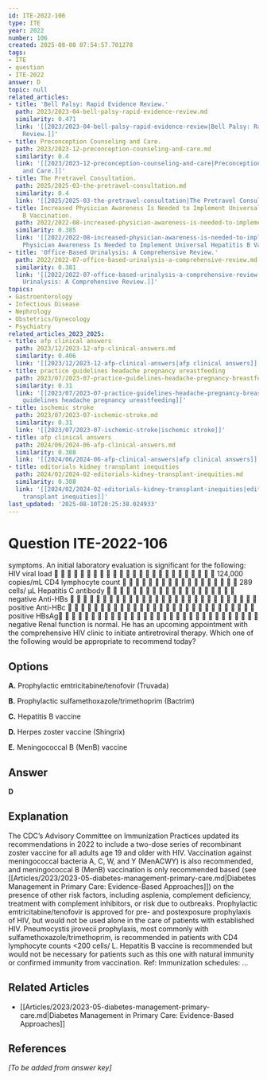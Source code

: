 ```yaml
---
id: ITE-2022-106
type: ITE
year: 2022
number: 106
created: 2025-08-08 07:54:57.701278
tags:
- ITE
- question
- ITE-2022
answer: D
topic: null
related_articles:
- title: 'Bell Palsy: Rapid Evidence Review.'
  path: 2023/2023-04-bell-palsy-rapid-evidence-review.md
  similarity: 0.471
  link: '[[2023/2023-04-bell-palsy-rapid-evidence-review|Bell Palsy: Rapid Evidence
    Review.]]'
- title: Preconception Counseling and Care.
  path: 2023/2023-12-preconception-counseling-and-care.md
  similarity: 0.4
  link: '[[2023/2023-12-preconception-counseling-and-care|Preconception Counseling
    and Care.]]'
- title: The Pretravel Consultation.
  path: 2025/2025-03-the-pretravel-consultation.md
  similarity: 0.4
  link: '[[2025/2025-03-the-pretravel-consultation|The Pretravel Consultation.]]'
- title: Increased Physician Awareness Is Needed to Implement Universal Hepatitis
    B Vaccination.
  path: 2022/2022-08-increased-physician-awareness-is-needed-to-implement-univers.md
  similarity: 0.385
  link: '[[2022/2022-08-increased-physician-awareness-is-needed-to-implement-univers|Increased
    Physician Awareness Is Needed to Implement Universal Hepatitis B Vaccination.]]'
- title: 'Office-Based Urinalysis: A Comprehensive Review.'
  path: 2022/2022-07-office-based-urinalysis-a-comprehensive-review.md
  similarity: 0.381
  link: '[[2022/2022-07-office-based-urinalysis-a-comprehensive-review|Office-Based
    Urinalysis: A Comprehensive Review.]]'
topics:
- Gastroenterology
- Infectious Disease
- Nephrology
- Obstetrics/Gynecology
- Psychiatry
related_articles_2023_2025:
- title: afp clinical answers
  path: 2023/12/2023-12-afp-clinical-answers.md
  similarity: 0.406
  link: '[[2023/12/2023-12-afp-clinical-answers|afp clinical answers]]'
- title: practice guidelines headache pregnancy ureastfeeding
  path: 2023/07/2023-07-practice-guidelines-headache-pregnancy-breastfeeding.md
  similarity: 0.31
  link: '[[2023/07/2023-07-practice-guidelines-headache-pregnancy-breastfeeding|practice
    guidelines headache pregnancy ureastfeeding]]'
- title: ischemic stroke
  path: 2023/07/2023-07-ischemic-stroke.md
  similarity: 0.31
  link: '[[2023/07/2023-07-ischemic-stroke|ischemic stroke]]'
- title: afp clinical answers
  path: 2024/06/2024-06-afp-clinical-answers.md
  similarity: 0.308
  link: '[[2024/06/2024-06-afp-clinical-answers|afp clinical answers]]'
- title: editorials kidney transplant inequities
  path: 2024/02/2024-02-editorials-kidney-transplant-inequities.md
  similarity: 0.308
  link: '[[2024/02/2024-02-editorials-kidney-transplant-inequities|editorials kidney
    transplant inequities]]'
last_updated: '2025-08-10T20:25:38.024933'
---
```


# Question ITE-2022-106

symptoms. An initial laboratory evaluation is significant for the following: HIV viral load                          124,000 copies/mL CD4 lymphocyte count                   289 cells/ μL Hepatitis C antibody                     negative Anti-HBs                              positive Anti-HBc                              positive HBsAg                               negative Renal function is normal. He has an upcoming appointment with the comprehensive HIV clinic to initiate antiretroviral therapy. Which one of the following would be appropriate to recommend today?

## Options

**A.** Prophylactic emtricitabine/tenofovir (Truvada)

**B.** Prophylactic sulfamethoxazole/trimethoprim (Bactrim)

**C.** Hepatitis B vaccine

**D.** Herpes zoster vaccine (Shingrix)

**E.** Meningococcal B (MenB) vaccine

## Answer

**D**

## Explanation

The CDC’s Advisory Committee on Immunization Practices updated its recommendations in 2022 to
include a two-dose series of recombinant zoster vaccine for all adults age 19 and older with HIV.
Vaccination against meningococcal bacteria A, C, W, and Y (MenACWY) is also recommended, and
meningococcal B (MenB) vaccination is only recommended based (see [[Articles/2023/2023-05-diabetes-management-primary-care.md|Diabetes Management in Primary Care: Evidence-Based Approaches]]) on the presence of other risk factors,
including asplenia, complement deficiency, treatment with complement inhibitors, or risk due to outbreaks.
Prophylactic emtricitabine/tenofovir is approved for pre- and postexposure prophylaxis of HIV, but would
not be used alone in the care of patients with established HIV. Pneumocystis jirovecii  prophylaxis, most
commonly with sulfamethoxazole/trimethoprim, is recommended in patients with CD4 lymphocyte counts
<200 cells/ L. Hepatitis B vaccine is recommended but would not be necessary for patients such as this
one with natural immunity or confirmed immunity from vaccination.
Ref: Immunization schedules: ...



## Related Articles

- [[Articles/2023/2023-05-diabetes-management-primary-care.md|Diabetes Management in Primary Care: Evidence-Based Approaches]]

## References

*[To be added from answer key]*
